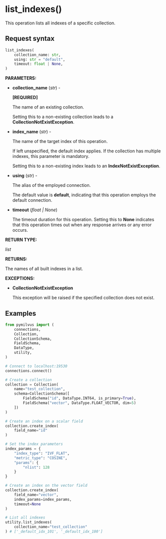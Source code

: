 
# list_indexes()

This operation lists all indexes of a specific collection.

## Request syntax

```python
list_indexes(
    collection_name: str,
    using: str = "default",
    timeout: float | None,
)
```

__PARAMETERS:__

- __collection_name__ (_str_) -

    __[REQUIRED]__

    The name of an existing collection.

    Setting this to a non-existing collection leads to a __CollectionNotExistException__.

- __index_name__ (_str_) -

    The name of the target index of this operation.

    If left unspecified, the default index applies. If the collection has multiple indexes, this parameter is mandatory.

    Setting this to a non-existing index leads to an __IndexNotExistException__.

- __using__ (_str_) - 

    The alias of the employed connection.

    The default value is __default__, indicating that this operation employs the default connection.

- __timeout__ (_float _|_ None_)  

    The timeout duration for this operation. Setting this to __None__ indicates that this operation times out when any response arrives or any error occurs.

__RETURN TYPE:__

_list_

__RETURNS:__

The names of all built indexes in a list.

__EXCEPTIONS:__

- __CollectionNotExistException__

    This exception will be raised if the specified collection does not exist.

## Examples

```python
from pymilvus import (
    connections, 
    Collection, 
    CollectionSchema, 
    FieldSchema, 
    DataType, 
    utility,
)

# Connect to localhost:19530
connections.connect()

# Create a collection
collection = Collection(
    name="test_collection",
    schema=CollectionSchema([
        FieldSchema("id", DataType.INT64, is_primary=True),
        FieldSchema("vector", DataType.FLOAT_VECTOR, dim=5)
    ])
)

# Create an index on a scalar field
collection.create_index(
    field_name="id"
)

# Set the index parameters
index_params = {
    "index_type": "IVF_FLAT",
    "metric_type": "COSINE",
    "params": {
        "nlist": 128
    }
}

# Create an index on the vector field
collection.create_index(
    field_name="vector", 
    index_params=index_params, 
    timeout=None
)

# List all indexes
utility.list_indexes(
    collection_name="test_collection"
) # ['_default_idx_101', '_default_idx_100']
```


